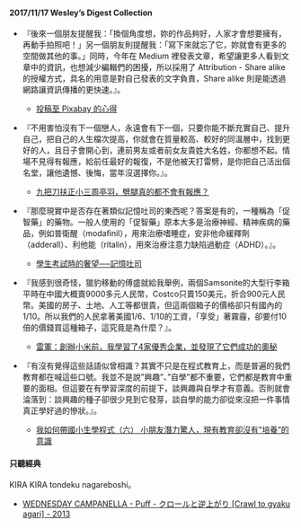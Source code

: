 #### 2017/11/17 Wesley’s Digest Collection

- 『後來一個朋友提醒我：「換個角度想，妳的作品夠好，人家才會想要擁有，再動手拍照吧！」另一個朋友則提醒我：「寫下來就忘了它，妳就會有更多的空間做其他的事。」同時，今年在 Medium 裡發表文章，希望讓更多人看到文章中的資訊，也想減少編輯們的困擾，所以採用了 Attribution - Share alike 的授權方式，具名的用意是對自己發表的文字負責，Share alike 則是能透過網路讓資訊傳播的更快速。』。
  - [投稿至 Pixabay 的心得](https://medium.com/@yinchuchen/pixabay-d57a98b15c9e)
  
- 『不用害怕沒有下一個戀人，永遠會有下一個，只要你能不斷充實自己、提升自己，把自己的人生檔次提高，你就會在質量較高、較好的同溫層中，找到更好的人，且日子會開心到，連前男友或者前女友貴姓大名姓，你都想不起。情場不見得有報應，給前任最好的報復，不是他被天打雷劈，是你把自己活出個名堂，讓他遺憾、後悔，當年沒選擇你。』。
  - [九把刀扶正小三周亭羽，劈腿真的都不會有報應？](http://news.tvbs.com.tw/ttalk/blog_author_detail/8373)
  
- 『那麼現實中是否存在著類似記憶吐司的東西呢？答案是有的，一種稱為「促智藥」的藥物。一般人使用的「促智藥」原本大多是治療神經、精神疾病的藥品，例如普衛醒（modafinil），用來治療嗜睡症，安非他命緩釋劑（adderall）、利他能（ritalin），用來治療注意力缺陷過動症（ADHD）。』。
  - [學生考試時的奢望──記憶吐司](https://www.thenewslens.com/article/80014)
  
- 『我感到很奇怪，獵豹移動的傅盛就給我舉例，兩個Samsonite的大型行李箱平時在中國大概賣9000多元人民幣，Costco只賣150美元，折合900元人民幣。美國的房子、土地、人工等都很貴，但這兩個箱子的價格卻只有國內的1/10。所以我們的人民拿著美國1/6、1/10的工資，「享受」著霧霾，卻要付10倍的價錢買這種箱子，這究竟是為什麼？』。
  - [雷軍：創辦小米前，我學習了4家優秀企業，並發現了它們成功的奧秘](https://meet.bnext.com.tw/articles/view/39731)


- 『有沒有覺得這些話語似曾相識？其實不只是在程式教育上，而是普遍的我們教育都在喊這些口號。我並不是說”興趣”、”自學”都不重要，它們都是教育中重要的面相。但這要在有學習深度的前提下，談興趣與自學才有意義。否則就會淪落到：談興趣的種子卻很少見到它發芽，談自學的能力卻從來沒把一件事情真正學好過的慘狀。』。
  - [我如何帶國小生學程式（六） 小朋友潛力驚人，現有教育卻沒有”培養”的意識](https://medium.com/@martinetlee/programming-k6-6-ef88588753fe)





#### 只聽經典
KIRA KIRA tondeku nagareboshi。
- [WEDNESDAY CAMPANELLA - Puff - クロールと逆上がり [Crawl to gyaku agari] - 2013](https://www.youtube.com/watch?v=YEZBihXuW0Q)